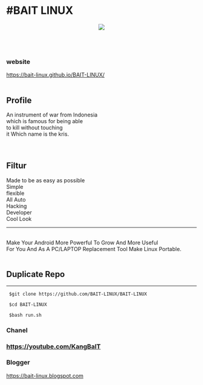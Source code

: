 <h1>#BAIT LINUX</h1>
<center>
<img src="https://d.top4top.io/p_2044mnp6q0.png" >
</center>
<br>
<br>
<br>
<h3>website</h3>
<a href="https://bait-linux.github.io/BAIT-LINUX/">https://bait-linux.github.io/BAIT-LINUX/</a>
<br><br>
<h2>Profile</h2>
An instrument of war from Indonesia<br>
which is famous for being able<br>
to kill without touching<br>
it Which name is the kris.<br>
<br><br>
<h2>Filtur</h2>
Made to be as easy as possible<br>
Simple<br>
flexible<br>
All Auto<br>
Hacking<br>
Developer<br>
Cool Look
<br><hr/><br>
Make Your Android More Powerful To Grow And More Useful<br>For You And As A PC/LAPTOP Replacement Tool Make Linux Portable.
<br><br>
<h2>Duplicate Repo</h2>

-------------------------------------------------------------------

     $git clone https://github.com/BAIT-LINUX/BAIT-LINUX

     $cd BAIT-LINUX

     $bash run.sh
  
  
<h3>Chanel<h3>
<a href="https://youtube.com/KangBaIT">https://youtube.com/KangBaIT</a>
<br>
<h3>Blogger</h3>
<a href="https://bait-linux.blogspot.com">https://bait-linux.blogspot.com</a>
